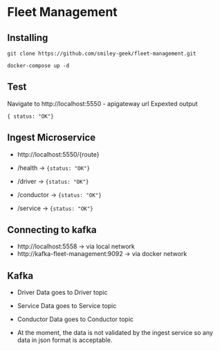 # Fleet Management

## Installing 

``` 
git clone https://github.com/smiley-geek/fleet-management.git

docker-compose up -d
``` 

## Test

Navigate to http://localhost:5550 - apigateway url 
Expexted output 
```
{ status: "OK"}
```

## Ingest Microservice
- http://localhost:5550/{route}

- /health -> ```{status: "OK"}```
- /driver -> ```{status: "OK"}```
- /conductor -> ```{status: "OK"}```
- /service -> ```{status: "OK"}```

## Connecting to kafka

- http://localhost:5558  -> via local network
- http://kafka-fleet-management:9092   -> via docker network


## Kafka
- Driver Data goes to Driver topic 
- Service Data goes to Service topic 
- Conductor Data goes to Conductor topic 

- At the moment, the data is not validated by the ingest service so any data in json format is acceptable. 